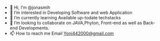 - 👋 Hi, I’m @jonasmih
- 👀 I’m interested in Developing Software and web Application 
- 🌱 I’m currently learning Available up-todate techstacks
- 💞️ I’m looking to collaborate on JAVA,Phyton, Front-end as well as Back-end Developments.
- 📫 How to reach me Email Yoni442000@gmail.com

<!---
jonasmih/jonasmih is a ✨ special ✨ repository because its `README.md` (this file) appears on your GitHub profile.
You can click the Preview link to take a look at your changes.
--->
